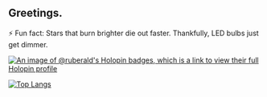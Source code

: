 ## Greetings.

<!--
**Ruberald/Ruberald** is a ✨ _special_ ✨ repository because its `README.md` (this file) appears on your GitHub profile.

Here are some ideas to get you started:

- 🔭 I’m currently working on ...
- 🌱 I’m currently learning ...
- 👯 I’m looking to collaborate on ...
- 🤔 I’m looking for help with ...
- 💬 Ask me about ...
- 📫 How to reach me: ...
- 😄 Pronouns: ...
- ⚡ Fun fact: ...
-->
⚡ Fun fact: Stars that burn brighter die out faster. Thankfully, LED bulbs just get dimmer.

[![An image of @ruberald's Holopin badges, which is a link to view their full Holopin profile](https://holopin.me/ruberald)](https://holopin.io/@ruberald)

[![Top Langs](https://better-readme-stats-ruberald8800-b77rzyn5.leapcell.dev/stats?username=Ruberald)](https://github.com/Ruberald/better-readme-stats)
